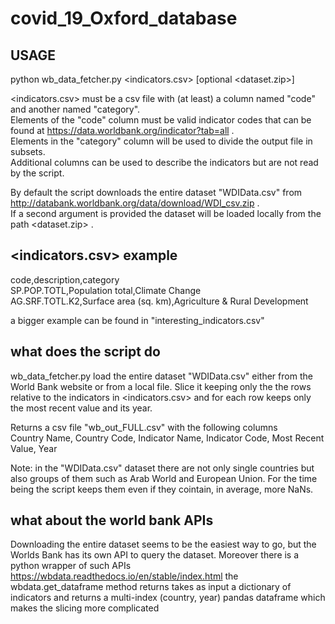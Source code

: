 # covid_19_Oxford_database

## USAGE
python wb_data_fetcher.py <indicators.csv> [optional <dataset.zip>]


<indicators.csv> must be a csv file with (at least) a column named "code" and another named "category".\
Elements of the "code" column must be valid indicator codes that can be found at https://data.worldbank.org/indicator?tab=all .\
Elements in the "category" column will be used to divide the output file in subsets.\
Additional columns can be used to describe the indicators but are not read by the script.

By default the script downloads the entire dataset "WDIData.csv" from http://databank.worldbank.org/data/download/WDI_csv.zip .\
If a second argument is provided the dataset will be loaded locally from the path <dataset.zip> .


## <indicators.csv> example

code,description,category\
SP.POP.TOTL,Population total,Climate Change\
AG.SRF.TOTL.K2,Surface area (sq. km),Agriculture & Rural Development

a bigger example can be found in "interesting_indicators.csv"

## what does the script do

wb_data_fetcher.py load the entire dataset "WDIData.csv" either from the World Bank website or from a local file.
Slice it keeping only the the rows relative to the indicators in <indicators.csv> and for each row keeps only the most recent value and its year.

Returns a csv file "wb_out_FULL.csv" with the following columns\
Country Name, Country Code, Indicator Name, Indicator Code, Most Recent Value, Year

Note: in the "WDIData.csv" dataset there are not only single countries but also groups of them such as Arab World and European Union. For the time being the script keeps them even if they cointain, in average, more NaNs.




## what about the world bank APIs
Downloading the entire dataset seems to be the easiest way to go, but the Worlds Bank has its own API to query the dataset. Moreover there is a python wrapper of such APIs
https://wbdata.readthedocs.io/en/stable/index.html
the wbdata.get_dataframe method returns takes as input a dictionary of indicators and returns a multi-index (country, year) pandas dataframe which makes the slicing more complicated
